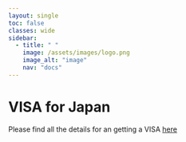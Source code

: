 ```yaml
---
layout: single
toc: false
classes: wide
sidebar:  
  - title: " "   
    image: /assets/images/logo.png
    image_alt: "image"
    nav: "docs"
---
```


# VISA for Japan

Please find all the details for an getting a VISA [here](https://www.sg.emb-japan.go.jp/itpr_en/visit.html) 
